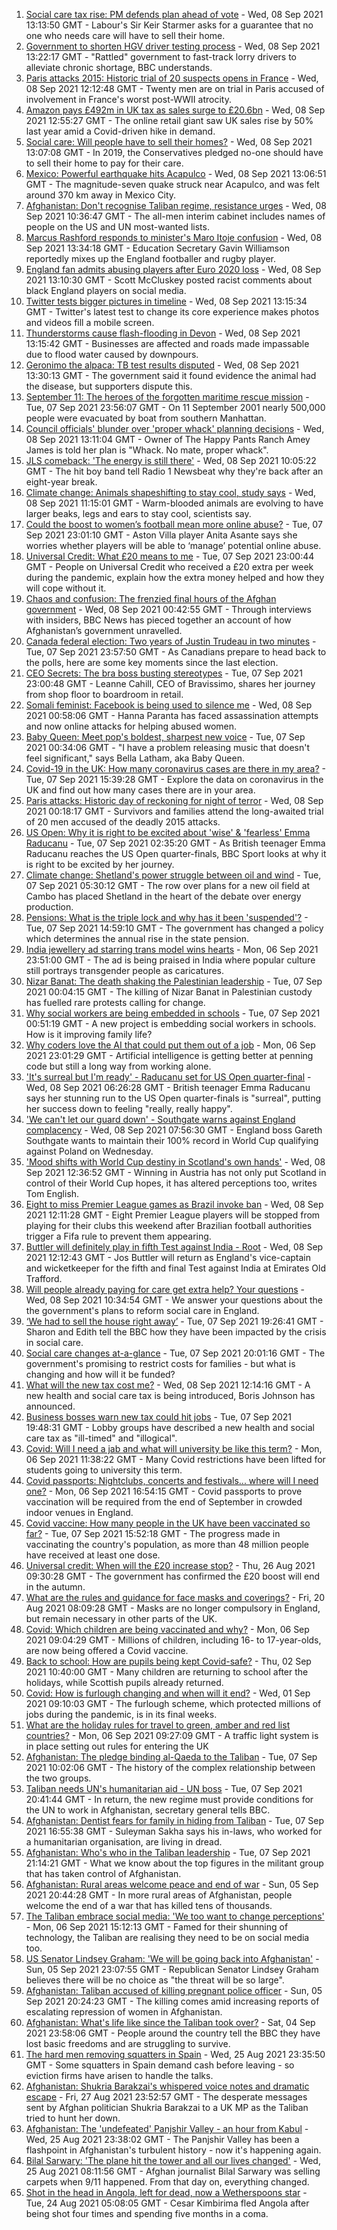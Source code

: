 1. [Social care tax rise: PM defends plan ahead of vote](https://www.bbc.co.uk/news/uk-politics-58483036?at_medium=RSS&at_campaign=KARANGA) - Wed, 08 Sep 2021 13:13:50 GMT - Labour's Sir Keir Starmer asks for a guarantee that no one who needs care will have to sell their home.
2. [Government to shorten HGV driver testing process](https://www.bbc.co.uk/news/business-58487347?at_medium=RSS&at_campaign=KARANGA) - Wed, 08 Sep 2021 13:22:17 GMT - "Rattled" government to fast-track lorry drivers to alleviate chronic shortage, BBC understands.
3. [Paris attacks 2015: Historic trial of 20 suspects opens in France](https://www.bbc.co.uk/news/world-europe-58486391?at_medium=RSS&at_campaign=KARANGA) - Wed, 08 Sep 2021 12:12:48 GMT - Twenty men are on trial in Paris accused of involvement in France's worst post-WWII atrocity.
4. [Amazon pays £492m in UK tax as sales surge to £20.6bn](https://www.bbc.co.uk/news/business-58485816?at_medium=RSS&at_campaign=KARANGA) - Wed, 08 Sep 2021 12:55:27 GMT - The online retail giant saw UK sales rise by 50% last year amid a Covid-driven hike in demand.
5. [Social care: Will people have to sell their homes?](https://www.bbc.co.uk/news/58486476?at_medium=RSS&at_campaign=KARANGA) - Wed, 08 Sep 2021 13:07:08 GMT - In 2019, the Conservatives pledged no-one should have to sell their home to pay for their care.
6. [Mexico: Powerful earthquake hits Acapulco](https://www.bbc.co.uk/news/world-latin-america-58484951?at_medium=RSS&at_campaign=KARANGA) - Wed, 08 Sep 2021 13:06:51 GMT - The magnitude-seven quake struck near Acapulco, and was felt around 370 km away in Mexico City.
7. [Afghanistan: Don't recognise Taliban regime, resistance urges](https://www.bbc.co.uk/news/world-asia-58484155?at_medium=RSS&at_campaign=KARANGA) - Wed, 08 Sep 2021 10:36:47 GMT - The all-men interim cabinet includes names of people on the US and UN most-wanted lists.
8. [Marcus Rashford responds to minister's Maro Itoje confusion](https://www.bbc.co.uk/news/uk-politics-58490809?at_medium=RSS&at_campaign=KARANGA) - Wed, 08 Sep 2021 13:34:18 GMT - Education Secretary Gavin Williamson reportedly mixes up the England footballer and rugby player.
9. [England fan admits abusing players after Euro 2020 loss](https://www.bbc.co.uk/news/uk-england-merseyside-58490690?at_medium=RSS&at_campaign=KARANGA) - Wed, 08 Sep 2021 13:10:30 GMT - Scott McCluskey posted racist comments about black England players on social media.
10. [Twitter tests bigger pictures in timeline](https://www.bbc.co.uk/news/technology-58490048?at_medium=RSS&at_campaign=KARANGA) - Wed, 08 Sep 2021 13:15:34 GMT - Twitter's latest test to change its core experience makes photos and videos fill a mobile screen.
11. [Thunderstorms cause flash-flooding in Devon](https://www.bbc.co.uk/news/uk-england-devon-58487733?at_medium=RSS&at_campaign=KARANGA) - Wed, 08 Sep 2021 13:15:42 GMT - Businesses are affected and roads made impassable due to flood water caused by downpours.
12. [Geronimo the alpaca: TB test results disputed](https://www.bbc.co.uk/news/uk-england-bristol-58490510?at_medium=RSS&at_campaign=KARANGA) - Wed, 08 Sep 2021 13:30:13 GMT - The government said it found evidence the animal had the disease, but supporters dispute this.
13. [September 11: The heroes of the forgotten maritime rescue mission](https://www.bbc.co.uk/news/world-us-canada-58463014?at_medium=RSS&at_campaign=KARANGA) - Tue, 07 Sep 2021 23:56:07 GMT - On 11 September 2001 nearly 500,000 people were evacuated by boat from southern Manhattan.
14. [Council officials' blunder over 'proper whack' planning decisions](https://www.bbc.co.uk/news/uk-england-kent-58487855?at_medium=RSS&at_campaign=KARANGA) - Wed, 08 Sep 2021 13:11:04 GMT - Owner of The Happy Pants Ranch Amey James is told her plan is "Whack. No mate, proper whack".
15. [JLS comeback: 'The energy is still there'](https://www.bbc.co.uk/news/newsbeat-58466089?at_medium=RSS&at_campaign=KARANGA) - Wed, 08 Sep 2021 10:05:22 GMT - The hit boy band tell Radio 1 Newsbeat why they're back after an eight-year break.
16. [Climate change: Animals shapeshifting to stay cool, study says](https://www.bbc.co.uk/news/newsbeat-58487050?at_medium=RSS&at_campaign=KARANGA) - Wed, 08 Sep 2021 11:15:01 GMT - Warm-blooded animals are evolving to have larger beaks, legs and ears to stay cool, scientists say.
17. [Could the boost to women’s football mean more online abuse?](https://www.bbc.co.uk/news/uk-58478077?at_medium=RSS&at_campaign=KARANGA) - Tue, 07 Sep 2021 23:01:10 GMT - Aston Villa player Anita Asante says she worries whether players will be able to ‘manage’ potential online abuse.
18. [Universal Credit: What £20 means to me](https://www.bbc.co.uk/news/uk-58478076?at_medium=RSS&at_campaign=KARANGA) - Tue, 07 Sep 2021 23:00:44 GMT - People on Universal Credit who received a £20 extra per week during the pandemic, explain how the extra money helped and how they will cope without it.
19. [Chaos and confusion: The frenzied final hours of the Afghan government](https://www.bbc.co.uk/news/world-asia-58477131?at_medium=RSS&at_campaign=KARANGA) - Wed, 08 Sep 2021 00:42:55 GMT - Through interviews with insiders, BBC News has pieced together an account of how Afghanistan’s government unravelled.
20. [Canada federal election: Two years of Justin Trudeau in two minutes](https://www.bbc.co.uk/news/world-us-canada-58482593?at_medium=RSS&at_campaign=KARANGA) - Tue, 07 Sep 2021 23:57:50 GMT - As Canadians prepare to head back to the polls, here are some key moments since the last election.
21. [CEO Secrets: The bra boss busting stereotypes](https://www.bbc.co.uk/news/business-58423705?at_medium=RSS&at_campaign=KARANGA) - Tue, 07 Sep 2021 23:00:48 GMT - Leanne Cahill, CEO of Bravissimo, shares her journey from shop floor to boardroom in retail.
22. [Somali feminist: Facebook is being used to silence me](https://www.bbc.co.uk/news/world-africa-58355603?at_medium=RSS&at_campaign=KARANGA) - Wed, 08 Sep 2021 00:58:06 GMT - Hanna Paranta has faced assassination attempts and now online attacks for helping abused women.
23. [Baby Queen: Meet pop's boldest, sharpest new voice](https://www.bbc.co.uk/news/entertainment-arts-58462521?at_medium=RSS&at_campaign=KARANGA) - Tue, 07 Sep 2021 00:34:06 GMT - "I have a problem releasing music that doesn't feel significant," says Bella Latham, aka Baby Queen.
24. [Covid-19 in the UK: How many coronavirus cases are there in my area?](https://www.bbc.co.uk/news/uk-51768274?at_medium=RSS&at_campaign=KARANGA) - Tue, 07 Sep 2021 15:39:28 GMT - Explore the data on coronavirus in the UK and find out how many cases there are in your area.
25. [Paris attacks: Historic day of reckoning for night of terror](https://www.bbc.co.uk/news/world-europe-58472506?at_medium=RSS&at_campaign=KARANGA) - Wed, 08 Sep 2021 00:18:17 GMT - Survivors and families attend the long-awaited trial of 20 men accused of the deadly 2015 attacks.
26. [US Open: Why it is right to be excited about 'wise' & 'fearless' Emma Raducanu](https://www.bbc.co.uk/sport/tennis/58469895?at_medium=RSS&at_campaign=KARANGA) - Tue, 07 Sep 2021 02:35:20 GMT - As British teenager Emma Raducanu reaches the US Open quarter-finals, BBC Sport looks at why it is right to be excited by her journey.
27. [Climate change: Shetland's power struggle between oil and wind](https://www.bbc.co.uk/news/uk-scotland-58464439?at_medium=RSS&at_campaign=KARANGA) - Tue, 07 Sep 2021 05:30:12 GMT - The row over plans for a new oil field at Cambo has placed Shetland in the heart of the debate over energy production.
28. [Pensions: What is the triple lock and why has it been 'suspended'?](https://www.bbc.co.uk/news/business-53082530?at_medium=RSS&at_campaign=KARANGA) - Tue, 07 Sep 2021 14:59:10 GMT - The government has changed a policy which determines the annual rise in the state pension.
29. [India jewellery ad starring trans model wins hearts](https://www.bbc.co.uk/news/world-asia-india-58449746?at_medium=RSS&at_campaign=KARANGA) - Mon, 06 Sep 2021 23:51:00 GMT - The ad is being praised in India where popular culture still portrays transgender people as caricatures.
30. [Nizar Banat: The death shaking the Palestinian leadership](https://www.bbc.co.uk/news/world-middle-east-58400442?at_medium=RSS&at_campaign=KARANGA) - Tue, 07 Sep 2021 00:04:15 GMT - The killing of Nizar Banat in Palestinian custody has fuelled rare protests calling for change.
31. [Why social workers are being embedded in schools](https://www.bbc.co.uk/news/uk-england-london-57978625?at_medium=RSS&at_campaign=KARANGA) - Tue, 07 Sep 2021 00:51:19 GMT - A new project is embedding social workers in schools. How is it improving family life?
32. [Why coders love the AI that could put them out of a job](https://www.bbc.co.uk/news/business-57914432?at_medium=RSS&at_campaign=KARANGA) - Mon, 06 Sep 2021 23:01:29 GMT - Artificial intelligence is getting better at penning code but still a long way from working alone.
33. ['It's surreal but I'm ready' - Raducanu set for US Open quarter-final](https://www.bbc.co.uk/sport/tennis/58477231?at_medium=RSS&at_campaign=KARANGA) - Wed, 08 Sep 2021 06:26:28 GMT - British teenager Emma Raducanu says her stunning run to the US Open quarter-finals is "surreal", putting her success down to feeling "really, really happy".
34. ['We can't let our guard down' - Southgate warns against England complacency](https://www.bbc.co.uk/sport/football/58404777?at_medium=RSS&at_campaign=KARANGA) - Wed, 08 Sep 2021 07:56:30 GMT - England boss Gareth Southgate wants to maintain their 100% record in World Cup qualifying against Poland on Wednesday.
35. ['Mood shifts with World Cup destiny in Scotland's own hands'](https://www.bbc.co.uk/sport/football/58488393?at_medium=RSS&at_campaign=KARANGA) - Wed, 08 Sep 2021 12:36:52 GMT - Winning in Austria has not only put Scotland in control of their World Cup hopes, it has altered perceptions too, writes Tom English.
36. [Eight to miss Premier League games as Brazil invoke ban](https://www.bbc.co.uk/sport/football/58486811?at_medium=RSS&at_campaign=KARANGA) - Wed, 08 Sep 2021 12:11:28 GMT - Eight Premier League players will be stopped from playing for their clubs this weekend after Brazilian football authorities trigger a Fifa rule to prevent them appearing.
37. [Buttler will definitely play in fifth Test against India - Root](https://www.bbc.co.uk/sport/cricket/58487061?at_medium=RSS&at_campaign=KARANGA) - Wed, 08 Sep 2021 12:12:43 GMT - Jos Buttler will return as England's vice-captain and wicketkeeper for the fifth and final Test against India at Emirates Old Trafford.
38. [Will people already paying for care get extra help? Your questions](https://www.bbc.co.uk/news/uk-politics-58474851?at_medium=RSS&at_campaign=KARANGA) - Wed, 08 Sep 2021 10:34:54 GMT - We answer your questions about the the government's plans to reform social care in England.
39. [‘We had to sell the house right away’](https://www.bbc.co.uk/news/uk-58481992?at_medium=RSS&at_campaign=KARANGA) - Tue, 07 Sep 2021 19:26:41 GMT - Sharon and Edith tell the BBC how they have been impacted by the crisis in social care.
40. [Social care changes at-a-glance](https://www.bbc.co.uk/news/uk-politics-58473787?at_medium=RSS&at_campaign=KARANGA) - Tue, 07 Sep 2021 20:01:16 GMT - The government's promising to restrict costs for families - but what is changing and how will it be funded?
41. [What will the new tax cost me?](https://www.bbc.co.uk/news/uk-politics-58436009?at_medium=RSS&at_campaign=KARANGA) - Wed, 08 Sep 2021 12:14:16 GMT - A new health and social care tax is being introduced, Boris Johnson has announced.
42. [Business bosses warn new tax could hit jobs](https://www.bbc.co.uk/news/business-58473810?at_medium=RSS&at_campaign=KARANGA) - Tue, 07 Sep 2021 19:48:31 GMT - Lobby groups have described a new health and social care tax as "ill-timed" and "illogical".
43. [Covid: Will I need a jab and what will university be like this term?](https://www.bbc.co.uk/news/explainers-52753913?at_medium=RSS&at_campaign=KARANGA) - Mon, 06 Sep 2021 11:38:22 GMT - Many Covid restrictions have been lifted for students going to university this term.
44. [Covid passports: Nightclubs, concerts and festivals... where will I need one?](https://www.bbc.co.uk/news/explainers-55718553?at_medium=RSS&at_campaign=KARANGA) - Mon, 06 Sep 2021 16:54:15 GMT - Covid passports to prove vaccination will be required from the end of September in crowded indoor venues in England.
45. [Covid vaccine: How many people in the UK have been vaccinated so far?](https://www.bbc.co.uk/news/health-55274833?at_medium=RSS&at_campaign=KARANGA) - Tue, 07 Sep 2021 15:52:18 GMT - The progress made in vaccinating the country's population, as more than 48 million people have received at least one dose.
46. [Universal credit: When will the £20 increase stop?](https://www.bbc.co.uk/news/uk-41487126?at_medium=RSS&at_campaign=KARANGA) - Thu, 26 Aug 2021 09:30:28 GMT - The government has confirmed the £20 boost will end in the autumn.
47. [What are the rules and guidance for face masks and coverings?](https://www.bbc.co.uk/news/health-51205344?at_medium=RSS&at_campaign=KARANGA) - Fri, 20 Aug 2021 08:09:28 GMT - Masks are no longer compulsory in England, but remain necessary in other parts of the UK.
48. [Covid: Which children are being vaccinated and why?](https://www.bbc.co.uk/news/health-57888429?at_medium=RSS&at_campaign=KARANGA) - Mon, 06 Sep 2021 09:04:29 GMT - Millions of children, including 16- to 17-year-olds, are now being offered a Covid vaccine.
49. [Back to school: How are pupils being kept Covid-safe?](https://www.bbc.co.uk/news/education-51643556?at_medium=RSS&at_campaign=KARANGA) - Thu, 02 Sep 2021 10:40:00 GMT - Many children are returning to school after the holidays, while Scottish pupils already returned.
50. [Covid: How is furlough changing and when will it end?](https://www.bbc.co.uk/news/explainers-52135342?at_medium=RSS&at_campaign=KARANGA) - Wed, 01 Sep 2021 09:10:03 GMT - The furlough scheme, which protected millions of jobs during the pandemic, is in its final weeks.
51. [What are the holiday rules for travel to green, amber and red list countries?](https://www.bbc.co.uk/news/explainers-52544307?at_medium=RSS&at_campaign=KARANGA) - Mon, 06 Sep 2021 09:27:09 GMT - A traffic light system is in place setting out rules for entering the UK
52. [Afghanistan: The pledge binding al-Qaeda to the Taliban](https://www.bbc.co.uk/news/world-asia-58473574?at_medium=RSS&at_campaign=KARANGA) - Tue, 07 Sep 2021 10:02:06 GMT - The history of the complex relationship between the two groups.
53. [Taliban needs UN's humanitarian aid - UN boss](https://www.bbc.co.uk/news/world-us-canada-58482840?at_medium=RSS&at_campaign=KARANGA) - Tue, 07 Sep 2021 20:41:44 GMT - In return, the new regime must provide conditions for the UN to work in Afghanistan, secretary general tells BBC.
54. [Afghanistan: Dentist fears for family in hiding from Taliban](https://www.bbc.co.uk/news/uk-england-cumbria-58474735?at_medium=RSS&at_campaign=KARANGA) - Tue, 07 Sep 2021 16:55:38 GMT - Suleyman Sakha says his in-laws, who worked for a humanitarian organisation, are living in dread.
55. [Afghanistan: Who's who in the Taliban leadership](https://www.bbc.co.uk/news/world-asia-58235639?at_medium=RSS&at_campaign=KARANGA) - Tue, 07 Sep 2021 21:14:21 GMT - What we know about the top figures in the militant group that has taken control of Afghanistan.
56. [Afghanistan: Rural areas welcome peace and end of war](https://www.bbc.co.uk/news/world-asia-58456955?at_medium=RSS&at_campaign=KARANGA) - Sun, 05 Sep 2021 20:44:28 GMT - In more rural areas of Afghanistan, people welcome the end of a war that has killed tens of thousands.
57. [The Taliban embrace social media: 'We too want to change perceptions'](https://www.bbc.co.uk/news/world-asia-58466939?at_medium=RSS&at_campaign=KARANGA) - Mon, 06 Sep 2021 15:12:13 GMT - Famed for their shunning of technology, the Taliban are realising they need to be on social media too.
58. [US Senator Lindsey Graham: 'We will be going back into Afghanistan'](https://www.bbc.co.uk/news/world-us-canada-58456953?at_medium=RSS&at_campaign=KARANGA) - Sun, 05 Sep 2021 23:07:55 GMT - Republican Senator Lindsey Graham believes there will be no choice as "the threat will be so large".
59. [Afghanistan: Taliban accused of killing pregnant police officer](https://www.bbc.co.uk/news/world-asia-58455826?at_medium=RSS&at_campaign=KARANGA) - Sun, 05 Sep 2021 20:24:23 GMT - The killing comes amid increasing reports of escalating repression of women in Afghanistan.
60. [Afghanistan: What's life like since the Taliban took over?](https://www.bbc.co.uk/news/world-asia-58434735?at_medium=RSS&at_campaign=KARANGA) - Sat, 04 Sep 2021 23:58:06 GMT - People around the country tell the BBC they have lost basic freedoms and are struggling to survive.
61. [The hard men removing squatters in Spain](https://www.bbc.co.uk/news/stories-58310532?at_medium=RSS&at_campaign=KARANGA) - Wed, 25 Aug 2021 23:35:50 GMT - Some squatters in Spain demand cash before leaving - so eviction firms have arisen to handle the talks.
62. [Afghanistan: Shukria Barakzai's whispered voice notes and dramatic escape](https://www.bbc.co.uk/news/world-asia-58345901?at_medium=RSS&at_campaign=KARANGA) - Fri, 27 Aug 2021 23:52:57 GMT - The desperate messages sent by Afghan politician Shukria Barakzai to a UK MP as the Taliban tried to hunt her down.
63. [Afghanistan: The 'undefeated' Panjshir Valley - an hour from Kabul](https://www.bbc.co.uk/news/world-asia-58329527?at_medium=RSS&at_campaign=KARANGA) - Wed, 25 Aug 2021 23:38:02 GMT - The Panjshir Valley has been a flashpoint in Afghanistan's turbulent history - now it's happening again.
64. [Bilal Sarwary: 'The plane hit the tower and all our lives changed'](https://www.bbc.co.uk/news/world-south-asia-58071592?at_medium=RSS&at_campaign=KARANGA) - Wed, 25 Aug 2021 08:11:56 GMT - Afghan journalist Bilal Sarwary was selling carpets when 9/11 happened. From that day on, everything changed.
65. [Shot in the head in Angola, left for dead, now a Wetherspoons star](https://www.bbc.co.uk/news/uk-58266180?at_medium=RSS&at_campaign=KARANGA) - Tue, 24 Aug 2021 05:08:05 GMT - Cesar Kimbirima fled Angola after being shot four times and spending five months in a coma.

